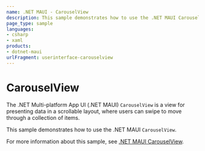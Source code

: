 ```yaml
---
name: .NET MAUI - CarouselView
description: This sample demonstrates how to use the .NET MAUI CarouselView.
page_type: sample
languages:
- csharp
- xaml
products:
- dotnet-maui
urlFragment: userinterface-carouselview
---
```


# CarouselView

The .NET Multi-platform App UI (.NET MAUI) `CarouselView` is a view for presenting data in a scrollable layout, where users can swipe to move through a collection of items.

This sample demonstrates how to use the .NET MAUI `CarouselView`.

For more information about this sample, see [.NET MAUI CarouselView](https://docs.microsoft.com/dotnet/maui/user-interface/controls/carouselview/).

